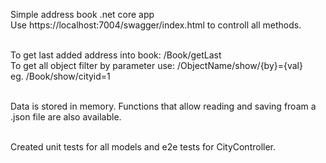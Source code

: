 Simple address book .net core app
<br>Use  https://localhost:7004/swagger/index.html  to controll all methods. 

<br>
To get last added address into book:  /Book/getLast
<br>To get all object filter by parameter use: /ObjectName/show/{by}={val}
<br>eg. /Book/show/cityid=1

<br>Data is stored in memory. Functions that allow reading and saving froam a .json file are also available.

<br>Created unit tests for all models and e2e tests for CityController.
